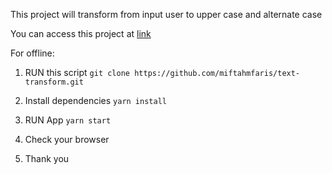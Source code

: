 This project will transform from input user to upper case and alternate case

You can access this project at [link](https://miftah-text-transform.netlify.app/)

For offline:

1. RUN this script `git clone https://github.com/miftahmfaris/text-transform.git`

2. Install dependencies `yarn install`

3. RUN App `yarn start`

4. Check your browser

5. Thank you